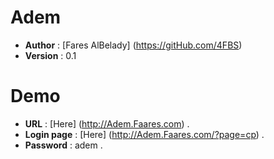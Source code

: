 Adem
===============
- **Author** : [Fares AlBelady] (https://gitHub.com/4FBS)
- **Version** : 0.1

Demo
====
- **URL** : [Here] (http://Adem.Faares.com) .
- **Login page** : [Here] (http://Adem.Faares.com/?page=cp) .
- **Password** : adem .
